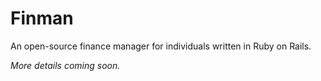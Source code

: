 # Finman

An open-source finance manager for individuals written in Ruby on Rails.

*More details coming soon.*
